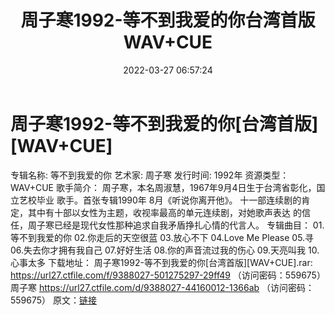 ﻿---
title: 周子寒1992-等不到我爱的你台湾首版WAV+CUE
date: 2022-03-27 06:57:24
categories: WAV车载音乐、镜像
tags: None
---
# 周子寒1992-等不到我爱的你[台湾首版][WAV+CUE]

专辑名称: 等不到我爱的你
艺术家: 周子寒
发行时间: 1992年
资源类型：WAV+CUE
歌手简介：
周子寒，本名周淑慧，1967年9月4日生于台湾省彰化，国立艺校毕业 歌手。首张专辑1990年
8月《听说你离开他》。
十一部连续剧的肯定，其中有十部以女性为主题，收视率最高的单元连续剧，对她歌声表达
的信任，周子寒已经是现代女性那种追求自我矛盾挣扎心情的代言人。
专辑曲目：
01.等不到我爱的你
02.你走后的天空很蓝
03.放心不下
04.Love Me Please
05.寻
06.失去你才拥有我自己
07.好好生活
08.你的声音流过我的伤心
09.天亮叫我
10.心事太多
下载地址：
周子寒1992-等不到我爱的你[台湾首版][WAV+CUE].rar: https://url27.ctfile.com/f/9388027-501275297-29ff49
（访问密码：559675）
周子寒
https://url27.ctfile.com/d/9388027-44160012-1366ab
（访问密码：559675）
原文：[链接](https://blog.sina.com.cn/s/blog_1647c7e7601030we8.html)